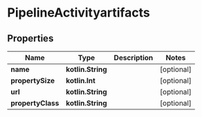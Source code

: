 
# PipelineActivityartifacts

## Properties
Name | Type | Description | Notes
------------ | ------------- | ------------- | -------------
**name** | **kotlin.String** |  |  [optional]
**propertySize** | **kotlin.Int** |  |  [optional]
**url** | **kotlin.String** |  |  [optional]
**propertyClass** | **kotlin.String** |  |  [optional]



